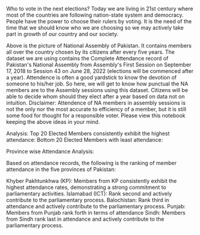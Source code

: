 Who to vote in the next elections?
Today we are living in 21st century where most of the countries are following nation-state system and democracy. People have the power to choose their rulers by voting. It is the need of the time that we should know who we are choosing so we may actively take part in growth of our country and our society.

Above is the picture of National Assembly of Pakistan. It contains members all over the country chosen by its citizens after every five years. The dataset we are using contains the Complete Attendance record of Pakistan's National Assembly from Assembly's First Session on September 17, 2018 to Session 43 on June 28, 2022 (elections will be commenced after a year). Attendence is often a good yardstick to know the devotion of someone to his/her job. So here, we will get to know how punctual the NA members are to the Assembly sessions using this dataset. Citizens will be able to decide whom should they elect after a year based on data not on intuition.
Disclaimer: Attendence of NA members in assembly sessions is not the only nor the most accurate to efficiency of a member, but it is still some food for thought for a responsible voter. Please view this notebook keeping the above ideas in your mind.

Analysis:
Top 20 Elected Members consistently exhibit the highest attendance:
Bottom 20 Elected Members with least attendance:







Province wise Attendance Analysis:

Based on attendance records, the following is the ranking of member attendance in the five provinces of Pakistan:

Khyber Pakhtunkhwa (KP): Members from KP consistently exhibit the highest attendance rates, demonstrating a strong commitment to parliamentary activities.
Islamabad (ICT): Rank second and actively contribute to the parliamentary process.
Balochistan: Rank third in attendance and actively contribute to the parliamentary process.
Punjab: Members from Punjab rank forth in terms of attendance
Sindh: Members from Sindh rank last in attendance and actively contribute to the parliamentary process.
